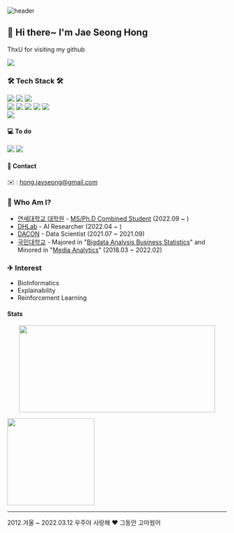 ![header](https://capsule-render.vercel.app/api?type=Cylinder&color=timeGradient&height=200&section=header&text=Jay%20Hong&fontSize=90&animation=fadeIn)

## 🤚 Hi there~ I'm Jae Seong Hong
ThxU for visiting my github

<a href="https://hits.seeyoufarm.com"><img src="https://hits.seeyoufarm.com/api/count/incr/badge.svg?url=https%3A%2F%2Fgithub.com%2FJayHong99&count_bg=%2379C83D&title_bg=%23555555&icon=&icon_color=%23E7E7E7&title=hits&edge_flat=false"/></a>

### 🛠 Tech Stack 🛠
<img src="https://img.shields.io/badge/Python-3766AB?style=flat-square&logo=Python&logoColor=white"/></a>
<img src="https://img.shields.io/badge/MySQL-4479A1?style=flat-square&logo=MySQL&logoColor=white"/></a>
<img src="https://img.shields.io/badge/Linux-FCC624?style=flat-square&logo=Linux&logoColor=white"/></a><br>
<img src="https://img.shields.io/badge/PyTorch-EE4C2C?style=flat-square&logo=PyTorch&logoColor=white"/></a>
<img src="https://img.shields.io/badge/Tensorflow-FF6F00?style=flat-square&logo=TensorFlow&logoColor=white"/></a>
<img src="https://img.shields.io/badge/Pandas-150458?style=flat-square&logo=Pandas&logoColor=white"/></a>
<img src="https://img.shields.io/badge/Numpy-013243?style=flat-square&logo=Numpy&logoColor=white"/></a>
<img src="https://img.shields.io/badge/Skicit_Learn-F7931E?style=flat-square&logo=Skicit-Learn&logoColor=white"/></a><br>
<img src="https://img.shields.io/badge/Docker-2496ED?style=flat-square&logo=Docker&logoColor=white"/></a>

#### 💻 To do
<img src="https://img.shields.io/badge/Kubernetes-326CE5?style=flat-square&logo=Kubernetes&logoColor=white"/></a>
<img src="https://img.shields.io/badge/C++-00599C?style=flat-square&logo=C++&logoColor=white"/></a>

#### 📱 Contact
✉️ : hong.jayseong@gmail.com


### 🧐 Who Am I?
- [연세대학교 대학원](https://graduate.yonsei.ac.kr/) - [MS/Ph.D Combined Student](https://medicine.yonsei.ac.kr/medicine/education/graduate/systems-informatics.do) (2022.09 ~ )
- [DHLab](https://www.dhlab.org/) - AI Researcher (2022.04 ~ )
- [DACON](https://www.dacon.io) - Data Scientist (2021.07 ~ 2021.09)
- [국민대학교](https://www.kookmin.ac.kr) - Majored in "[Bigdata Analysis Business Statistics](https://biz.kookmin.ac.kr/undergraduate/business/big?tab=1)" and Minored in "[Media Analytics](https://hat.kookmin.ac.kr/link/analytics)" (2018.03 ~ 2022.02)



### ✈ Interest
- BioInformatics
- Explainability
- Reinforcement Learning


#### Stats
 <p align="center">
   <img src='https://github-readme-stats.vercel.app/api?username=JayHong99&show_icons=true&theme=radical' height='200' width='450'>
</p>
<img src="https://img.shields.io/badge/Apple-MACBOOK-000000?style=flat-square&logo=Apple&logoColor=white" width='200px' ></a>

---
2012.겨울 ~ 2022.03.12 우주야 사랑해 ❤️ 그동안 고마웠어
